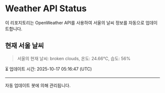 
# Weather API Status

이 리포지토리는 OpenWeather API를 사용하여 서울의 날씨 정보를 자동으로 업데이트합니다.

## 현재 서울 날씨
> 서울의 현재 날씨: broken clouds, 온도: 24.66°C, 습도: 56%

⏳ 업데이트 시간: 2025-10-17 05:16:47 (UTC)

---
자동 업데이트 봇에 의해 관리됩니다.
